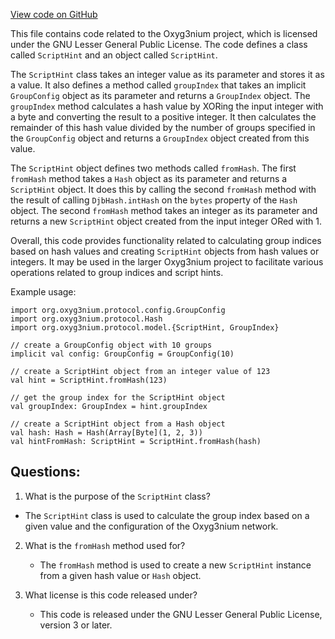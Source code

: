 [View code on GitHub](https://github.com/oxyg3nium/oxyg3nium/protocol/src/main/scala/org/oxyg3nium/protocol/model/ScriptHint.scala)

This file contains code related to the Oxyg3nium project, which is licensed under the GNU Lesser General Public License. The code defines a class called `ScriptHint` and an object called `ScriptHint`. 

The `ScriptHint` class takes an integer value as its parameter and stores it as a value. It also defines a method called `groupIndex` that takes an implicit `GroupConfig` object as its parameter and returns a `GroupIndex` object. The `groupIndex` method calculates a hash value by XORing the input integer with a byte and converting the result to a positive integer. It then calculates the remainder of this hash value divided by the number of groups specified in the `GroupConfig` object and returns a `GroupIndex` object created from this value. 

The `ScriptHint` object defines two methods called `fromHash`. The first `fromHash` method takes a `Hash` object as its parameter and returns a `ScriptHint` object. It does this by calling the second `fromHash` method with the result of calling `DjbHash.intHash` on the `bytes` property of the `Hash` object. The second `fromHash` method takes an integer as its parameter and returns a new `ScriptHint` object created from the input integer ORed with 1. 

Overall, this code provides functionality related to calculating group indices based on hash values and creating `ScriptHint` objects from hash values or integers. It may be used in the larger Oxyg3nium project to facilitate various operations related to group indices and script hints. 

Example usage:

```
import org.oxyg3nium.protocol.config.GroupConfig
import org.oxyg3nium.protocol.Hash
import org.oxyg3nium.protocol.model.{ScriptHint, GroupIndex}

// create a GroupConfig object with 10 groups
implicit val config: GroupConfig = GroupConfig(10)

// create a ScriptHint object from an integer value of 123
val hint = ScriptHint.fromHash(123)

// get the group index for the ScriptHint object
val groupIndex: GroupIndex = hint.groupIndex

// create a ScriptHint object from a Hash object
val hash: Hash = Hash(Array[Byte](1, 2, 3))
val hintFromHash: ScriptHint = ScriptHint.fromHash(hash)
```
## Questions: 
 1. What is the purpose of the `ScriptHint` class?
   - The `ScriptHint` class is used to calculate the group index based on a given value and the configuration of the Oxyg3nium network.

2. What is the `fromHash` method used for?
   - The `fromHash` method is used to create a new `ScriptHint` instance from a given hash value or `Hash` object.

3. What license is this code released under?
   - This code is released under the GNU Lesser General Public License, version 3 or later.